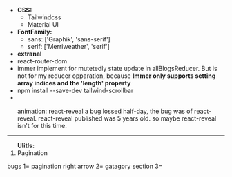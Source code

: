 <ul>
  <li><b>CSS:</b>
    <ul>
         <li>Tailwindcss</li>
        <li>Material UI</li>
    </ul>
  </li>
  <li><b>FontFamily:</b>
    <ul>
         <li>sans: ['Graphik', 'sans-serif']</li>
        <li> serif: ['Merriweather', 'serif']</li>
    </ul>
  </li>
  <li><b>extranal</b>
    <li>react-router-dom</li>
    <li>immer implement for mutetedly state update in allBlogsReducer. But is not for my reducer opparation, because <b>Immer only supports setting array indices and the 'length' property
</b> </li>
    <li> npm install --save-dev tailwind-scrollbar</li>
    <li> </li>
  </li>
  
  animation: react-reveal
  a bug lossed half-day, the bug was of react-reveal. react-reveal published was 5 years old. so maybe react-reveal isn't for this time.

</ul>

<hr />
<ol>
<b>Ulitls:</b>
 <li>Pagination</li>
</ol>



bugs
1= pagination right arrow
2= gatagory section
3=
